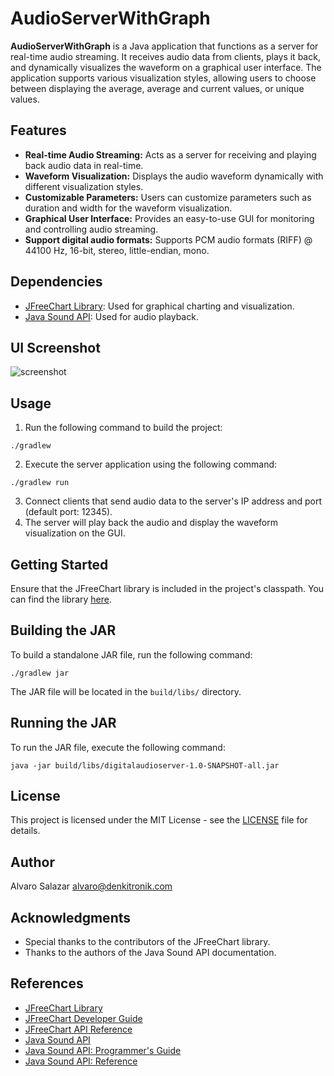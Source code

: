 # AudioServerWithGraph

**AudioServerWithGraph** is a Java application that functions as a server for real-time audio streaming. It receives audio data from clients, plays it back, and dynamically visualizes the waveform on a graphical user interface. The application supports various visualization styles, allowing users to choose between displaying the average, average and current values, or unique values.

## Features

- **Real-time Audio Streaming:** Acts as a server for receiving and playing back audio data in real-time.
- **Waveform Visualization:** Displays the audio waveform dynamically with different visualization styles.
- **Customizable Parameters:** Users can customize parameters such as duration and width for the waveform visualization.
- **Graphical User Interface:** Provides an easy-to-use GUI for monitoring and controlling audio streaming.
- **Support digital audio formats:** Supports PCM audio formats (RIFF) @ 44100 Hz, 16-bit, stereo, little-endian, mono.

## Dependencies

- [JFreeChart Library](https://sourceforge.net/projects/jfreechart/): Used for graphical charting and visualization.
- [Java Sound API](https://docs.oracle.com/javase/tutorial/sound/index.html): Used for audio playback.

## UI Screenshot

![screenshot](https://github.com/alvaro-salazar/digitalaudioserver/assets/43754402/8f31da3a-bee1-42ba-af22-76353bc03314)


## Usage

   1. Run the following command to build the project:
   
```
./gradlew
```
   2. Execute the server application using the following command:

```
./gradlew run
```
   3. Connect clients that send audio data to the server's IP address and port (default port: 12345).
   4. The server will play back the audio and display the waveform visualization on the GUI.

## Getting Started

Ensure that the JFreeChart library is included in the project's classpath. You can find the library [here](https://sourceforge.net/projects/jfreechart/).

## Building the JAR

To build a standalone JAR file, run the following command:
    
```
./gradlew jar
```
The JAR file will be located in the `build/libs/` directory.

## Running the JAR

To run the JAR file, execute the following command:

```
java -jar build/libs/digitalaudioserver-1.0-SNAPSHOT-all.jar
```

## License

This project is licensed under the MIT License - see the [LICENSE](LICENSE) file for details.

## Author

Alvaro Salazar <alvaro@denkitronik.com>

## Acknowledgments

- Special thanks to the contributors of the JFreeChart library.
- Thanks to the authors of the Java Sound API documentation.

## References

- [JFreeChart Library](https://sourceforge.net/projects/jfreechart/)
- [JFreeChart Developer Guide](https://www.jfree.org/jfreechart/api/guide.html)
- [JFreeChart API Reference](https://www.jfree.org/jfreechart/api/javadoc/index.html)
- [Java Sound API](https://docs.oracle.com/javase/tutorial/sound/index.html)
- [Java Sound API: Programmer's Guide](https://docs.oracle.com/javase/tutorial/sound/TOC.html)
- [Java Sound API: Reference](https://docs.oracle.com/javase/8/docs/api/javax/sound/sampled/package-summary.html)
